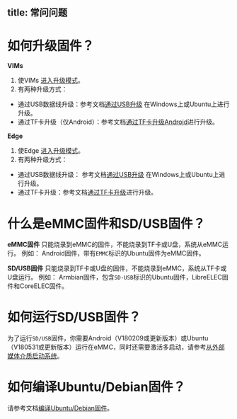 title: 常问问题
---

# 如何升级固件？

**VIMs**

1. 使VIMs [进入升级模式](/zh-cn/vim1/HowtoBootIntoUpgradeMode.html)。
2. 有两种升级方式：
  * 通过USB数据线升级：参考文档[通过USB升级](/zh-cn/vim1/UpgradeViaUSBCable.html) 在Windows上或Ubuntu上进行升级。
  * 通过TF卡升级（仅Android）：参考文档[通过TF卡升级Android](/zh-cn/vim1/UpgradeViaTFBurningCard.html)进行升级。

**Edge**

1. 使Edge [进入升级模式](/zh-cn/edge/HowtoBootIntoUpgradeMode.html)。
2. 有两种升级方式：
  * 通过USB数据线升级： 参考文档[通过USB升级](/zh-cn/edge/UpgradeViaUSBCable.html) 在Windows上或Ubuntu上进行升级。
  * 通过TF卡升级：参考文档[通过TF卡升级](/zh-cn/edge/UpgradeViaTFBurningCard.html)进行升级。

# 什么是eMMC固件和SD/USB固件？

**eMMC固件** 只能烧录到eMMC的固件，不能烧录到TF卡或U盘，系统从eMMC运行。
例如： Android固件，带有`EMMC`标识的Ubuntu固件为eMMC固件。

**SD/USB固件** 只能烧录到TF卡或U盘的固件，不能烧录到eMMC，系统从TF卡或U盘运行。
例如： Armbian固件，包含`SD-USB`标识的Ubuntu固件，LibreELEC固件和CoreELEC固件。

# 如何运行SD/USB固件？

为了运行`SD/USB`固件，你需要Android（V180209或更新版本）或Ubuntu（V180531或更新版本）运行在eMMC，同时还需要激活多启动，请参考[从外部媒体介质启动系统](/zh-cn//vim1/BootFromExtMedia.html)。

# 如何编译Ubuntu/Debian固件？

请参考文档[编译Ubuntu/Debian固件](/zh-cn/vim1/FenixScript.html)。

